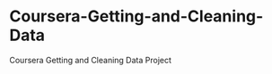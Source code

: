 Coursera-Getting-and-Cleaning-Data
==================================

Coursera Getting and Cleaning Data Project
